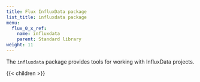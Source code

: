 ```yaml
---
title: Flux InfluxData package
list_title: influxdata package
menu:
  flux_0_x_ref:
    name: influxdata
    parent: Standard library
weight: 11
---
```


The `influxdata` package provides tools for working with InfluxData projects.

{{< children >}}
